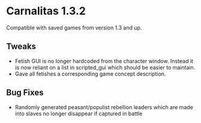 # Carnalitas 1.3.2

Compatible with saved games from version 1.3 and up.

## Tweaks

* Fetish GUI is no longer hardcoded from the character window. Instead it is now reliant on a list in scripted_gui which should be easier to maintain.
* Gave all fetishes a corresponding game concept description.

## Bug Fixes

* Randomly generated peasant/populist rebellion leaders which are made into slaves no longer disappear if captured in battle
